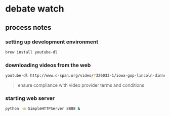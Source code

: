 # debate watch

## process notes

### setting up development environment

```` sh
brew install youtube-dl
````

### downloading videos from the web

```` sh
youtube-dl http://www.c-span.org/video/?326033-1/iowa-gop-lincoln-dinner
````

> ensure compliance with video provider terms and conditions

### starting web server

```` sh
python -m SimpleHTTPServer 8888 &
````

